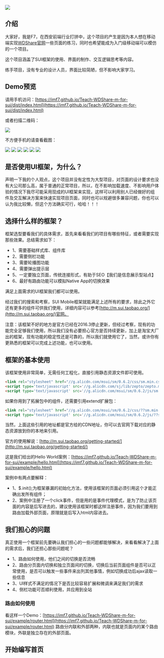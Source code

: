 [
![](http://www.wdshare.org/static/skin2015/img/logo.png)](http://www.wdshare.org/)

## 介绍
大家好，我是F7，在西安前端行业打拼中，这个项目的产生是因为本人想在移动端实现[WDShare官网](http://www.wdshare.org/)一些页面的练习，同时也希望能成为入门级移动端可以模仿的一个项目。

这个项目涵盖了SUI框架的使用、界面的制作、交互逻辑思考等内容。

练手项目，没有专业的设计人员，界面比较简陋，但不影响大家学习。

## Demo预览
请用手机访问：[https://imf7.github.io/Teach-WDShare-m-for-sui/dist/index.html](https://imf7.github.io/Teach-WDShare-m-for-sui/dist/index.html)

或者扫描二维码：

![](https://imf7.github.io/Teach-WDShare-m-for-sui/doc/img/code.jpg)

不方便手机的请查看截图：

[![](https://imf7.github.io/Teach-WDShare-m-for-sui/doc/img/001-s.jpg)](https://imf7.github.io/Teach-WDShare-m-for-sui/doc/img/001.jpg) [![](https://imf7.github.io/Teach-WDShare-m-for-sui/doc/img/002-s.jpg)](https://imf7.github.io/Teach-WDShare-m-for-sui/doc/img/002.jpg) [![](https://imf7.github.io/Teach-WDShare-m-for-sui/doc/img/003-s.jpg)](https://imf7.github.io/Teach-WDShare-m-for-sui/doc/img/003.jpg) [![](https://imf7.github.io/Teach-WDShare-m-for-sui/doc/img/004-s.jpg)](https://imf7.github.io/Teach-WDShare-m-for-sui/doc/img/004.jpg) [![](https://imf7.github.io/Teach-WDShare-m-for-sui/doc/img/005-s.jpg)](https://imf7.github.io/Teach-WDShare-m-for-sui/doc/img/005.jpg) [![](https://imf7.github.io/Teach-WDShare-m-for-sui/doc/img/006-s.jpg)](https://imf7.github.io/Teach-WDShare-m-for-sui/doc/img/006.jpg)

## 是否使用UI框架，为什么？
声明一下我的个人观点，这个项目并没有定性为大型项目，对页面的设计要求也没有大公司那么高，属于普通的正常项目，所以，在不影响加载速度、不影响用户体验的情况下我尽可能采用现成的UI框架来实现，这样可以利用别人已经做好的组件及交互解决方案来快速实现项目页面，同时也可以规避很多兼容问题，你也可以认为我比较懒，但这个方法确实可行，哈哈！！！

## 选择什么样的框架？
框架选型要看我们的具体需求，首先来看看我们的项目有哪些特征，或者需要实现那些效果。总结需求如下：

* 1、需要基础样式库、组件库
* 2、需要侧栏功能
* 3、需要轮播图功能
* 4、需要弹出提示层
* 5、一定要独立页面，传统连接形式，有助于SEO【我们是信息展示型站点】
* 6、最好有路由功能可以模拟Native App的切换效果

满足上面需求的UI框架我们都可以使用。

经过我们的搜索和考察，SUI Mobile框架就能满足上述所有的要求，除此之外它还有更多的组件可供我们使用，详细内容可以参考[http://m.sui.taobao.org/](http://m.sui.taobao.org/)官网。

注意：该框架不好的地方是官方已经在2016.3停止更新，但经过考察，现有的功能完全足够我们使用，所以我们没有必要担心官方是否持续更新，加上是淘宝大厂出的框架，现有功能的稳定性还是可靠的，所以我们就使用它了，当然，或许你有更熟悉的框架可以完成上述功能，也可以使用。


## 框架的基本使用
该框架使用非常简单，无需任何工程化，直接引用静态资源文件即可使用。
```html
<link rel="stylesheet" href="//g.alicdn.com/msui/sm/0.6.2/css/sm.min.css">
<script type='text/javascript' src='//g.alicdn.com/sj/lib/zepto/zepto.min.js' charset='utf-8'></script>
<script type='text/javascript' src='//g.alicdn.com/msui/sm/0.6.2/js/sm.min.js' charset='utf-8'></script>
```

如果你用到了拓展包中的组件，还需要引用extend扩展包：
```html
<link rel="stylesheet" href="//g.alicdn.com/msui/sm/0.6.2/css/??sm.min.css,sm-extend.min.css">
<script type='text/javascript' src='//g.alicdn.com/msui/sm/0.6.2/js/??sm.min.js,sm-extend.min.js' charset='utf-8'></script>
```

当然，上面这些引用的地址都是官方给的CDN地址，你可以去官网下载对应的静态资源放到你的本地来引用。

官方的使用解说：[http://m.sui.taobao.org/getting-started/](http://m.sui.taobao.org/getting-started/)

这是我们给出的Hello World案例：[https://imf7.github.io/Teach-WDShare-m-for-sui/example/hello.html](https://imf7.github.io/Teach-WDShare-m-for-sui/example/hello.html)

案例中有两点要解释：
 * 1、$.init();为框架暴漏的初始化方法，使用该框架的页面必须引用这个才能正确出发所有组件；
 * 2、案例中注册了一个click事件，但是用的是事件代理模式，是为了防止该页面的内容是后写进去的，建议使用该框架时都这样注册事件，因为我们要用到路由加载外部页面，原理就是后写入html内容进去。


## 我们担心的问题
真正使用一个框架前先要确认我们担心的一些问题都能够解决，来看看解决了上面的需求后，我们还担心那些问题呢？

* 1、路由如何使用，他们之间的切换是否流畅
* 2、路由分页面内切换和独立页面间的切换，切换后当前页面组件是否可以正常使用，是否可以触发一些事件来出列其他事情，例如切换成功后ajax读取一些信息
* 3、UI样式不满足的情况下是否比较容易扩展和微调来满足我们的需求
* 4、侧栏功能可否顺利使用，并应用到全站

### 路由如何使用
看这样一个Demo：[https://imf7.github.io/Teach-WDShare-m-for-sui/example/router.html](https://imf7.github.io/Teach-WDShare-m-for-sui/example/router.html)
路由分内联和外部两种，内联也就是页面内的某个路由模块，外联是独立存在的外部页面。

## 开始编写首页

















